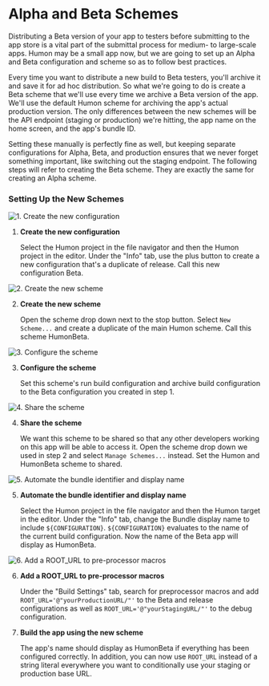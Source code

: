 # Alpha and Beta Schemes

Distributing a Beta version of your app to testers before submitting to the app store is a vital part of the submittal process for medium- to large-scale apps. Humon may be a small app now, but we are going to set up an Alpha and Beta configuration and scheme so as to follow best practices.

Every time you want to distribute a new build to Beta testers, you'll archive it and save it for ad hoc distribution. So what we're going to do is create a Beta scheme that we'll use every time we archive a Beta version of the app. We'll use the default Humon scheme for archiving the app's actual production version. The only differences between the new schemes will be the API endpoint (staging or production) we're hitting, the app name on the home screen, and the app's bundle ID.

Setting these manually is perfectly fine as well, but keeping separate configurations for Alpha, Beta, and production ensures that we never forget something important, like switching out the staging endpoint. The following steps will refer to creating the Beta scheme. They are exactly the same for creating an Alpha scheme.

### Setting Up the New Schemes

![1. Create the new configuration](images/ios_alpha_and_beta_6.png)

1. **Create the new configuration**

    Select the Humon project in the file navigator and then the Humon project in the editor. Under the "Info" tab, use the plus button to create a new configuration that's a duplicate of release. Call this new configuration Beta.


![2. Create the new scheme](images/ios_alpha_and_beta_1.png)

2. **Create the new scheme**

	Open the scheme drop down next to the stop button. Select `New Scheme...` and create a duplicate of the main Humon scheme. Call this scheme HumonBeta.


![3. Configure the scheme](images/ios_alpha_and_beta_3.png)

3. **Configure the scheme**

	Set this scheme's run build configuration and archive build configuration to the Beta configuration you created in step 1.


![4. Share the scheme](images/ios_alpha_and_beta_2.png)

4. **Share the scheme**

	We want this scheme to be shared so that any other developers working on this app will be able to access it. Open the scheme drop down we used in step 2 and select `Manage Schemes...` instead. Set the Humon and HumonBeta scheme to shared.


![5. Automate the bundle identifier and display name](images/ios_alpha_and_beta_5.png)

5. **Automate the bundle identifier and display name**

	Select the Humon project in the file navigator and then the Humon target in the editor. Under the "Info" tab, change the Bundle display name to include `${CONFIGURATION}`. `${CONFIGURATION}` evaluates to the name of the current build configuration. Now the name of the Beta app will display as HumonBeta.


![6. Add a ROOT_URL to pre-processor macros](images/ios_alpha_and_beta_4.png)

6. **Add a ROOT_URL to pre-processor macros**

	Under the "Build Settings" tab, search for preprocessor macros and add `ROOT_URL='@"yourProductionURL/"'` to the Beta and release configurations as well as `ROOT_URL='@"yourStagingURL/"'` to the debug configuration.

7. **Build the app using the new scheme**

	The app's name should display as HumonBeta if everything has been configured correctly. In addition, you can now use `ROOT_URL` instead of a string literal everywhere you want to conditionally use your staging or production base URL.
